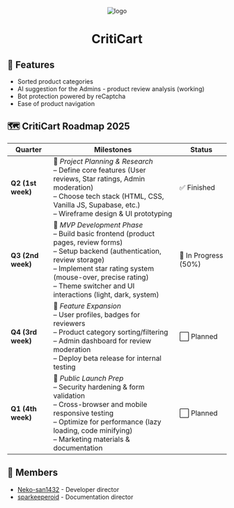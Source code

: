 <div align = "center">
<picture>
  <img src="" alt = "logo">
</picture>
  
# CritiCart

</div>

## 📓 **Features**

<ul style = "circle">
  <li>Sorted product categories</li>
  <li>AI suggestion for the Admins - product review analysis (working)</li>
  <li>Bot protection powered by reCaptcha</li>
  <li>Ease of product navigation</li>
</ul>

## 🗺️ **CritiCart Roadmap 2025**

| Quarter      | Milestones                                               | Status |
|--------------|----------------------------------------------------------|--------|
| **Q2 (1st week)**  | 🔹 *Project Planning & Research*  <br>– Define core features (User reviews, Star ratings, Admin moderation) <br>– Choose tech stack (HTML, CSS, Vanilla JS, Supabase, etc.) <br>– Wireframe design & UI prototyping | ✅ Finished |
| **Q3 (2nd week)**  | 🔹 *MVP Development Phase*  <br>– Build basic frontend (product pages, review forms) <br>– Setup backend (authentication, review storage) <br>– Implement star rating system (mouse-over, precise rating) <br>– Theme switcher and UI interactions (light, dark, system) | 🔄 In Progress (50%)  |
| **Q4 (3rd week)**  | 🔹 *Feature Expansion*  <br>– User profiles, badges for reviewers <br>– Product category sorting/filtering <br>– Admin dashboard for review moderation <br>– Deploy beta release for internal testing | ⬜ Planned |
| **Q1 (4th week)**  | 🔹 *Public Launch Prep*  <br>– Security hardening & form validation <br>– Cross-browser and mobile responsive testing <br>– Optimize for performance (lazy loading, code minifying) <br>– Marketing materials & documentation | ⬜ Planned |

## 👥 Members
- <a href = "https://github.com/neko-san1432">Neko-san1432</a> - Developer director
- <a href = "https://github.com/sparkeeperoid">sparkeeperoid</a> - Documentation director
